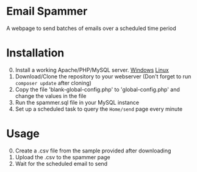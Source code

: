 # Email Spammer

A webpage to send batches of emails over a scheduled time period

# Installation

0. Install a working Apache/PHP/MySQL server. [Windows](https://www.apachefriends.org/download.html) [Linux](https://www.digitalocean.com/community/tutorials/how-to-install-linux-apache-mysql-php-lamp-stack-on-ubuntu-16-04)
1. Download/Clone the repository to your webserver (Don't forget to run `composer update` after cloning)
2. Copy the file 'blank-global-config.php' to 'global-config.php' and change the values in the file
3. Run the spammer.sql file in your MySQL instance
4. Set up a scheduled task to query the `Home/send` page every minute

# Usage

0. Create a .csv file from the sample provided after downloading
1. Upload the .csv to the spammer page
2. Wait for the scheduled email to send

